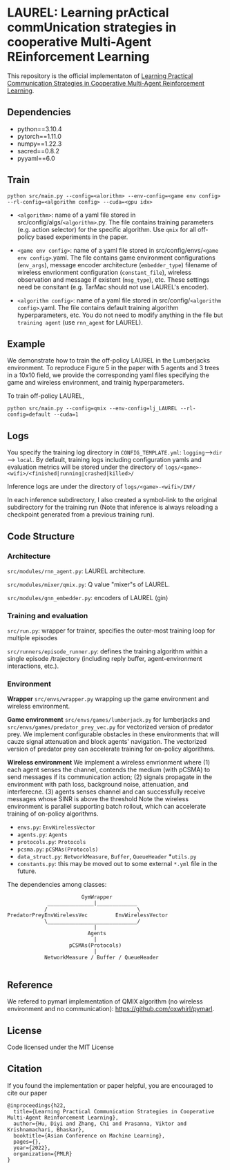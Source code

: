 # LAUREL: Learning prActical commUnication strategies in cooperative Multi-Agent REinforcement Learning
This repository is the official implementaton of [Learning Practical Communication Strategies in Cooperative Multi-Agent Reinforcement Learning](https://anrg.usc.edu/www/papers/hu22.pdf).

## Dependencies

* python==3.10.4
* pytorch==1.11.0
* numpy==1.22.3
* sacred==0.8.2 
* pyyaml==6.0



## Train

<!--- python marl/main.py --configs config_train/<env>/<yml> --gpu <idx> --->


```
python src/main.py --config=<alorithm> --env-config=<game env config> --rl-config=<algorithm config> --cuda=<gpu idx>
```

* `<algorithm>`: name of a yaml file stored in src/config/algs/`<algorithm>`.py. The file contains training parameters (e.g. action selector) for the specific algorithm. Use `qmix` for all off-policy based experiments in the paper.

* `<game env config>`: name of a yaml file stored in src/config/envs/`<game env config>`.yaml. The file contains game environment configurations (`env_args`), message encoder architecture (`embedder_type`) filename of wireless envrionment configuration (`constant_file`), wireless observation and message if existent (`msg_type`), etc. These settings need be consitant (e.g. TarMac should not use LAUREL's encoder).
 
* `<algorithm config>`: name of a yaml file stored in src/config/`<algorithm config>`.yaml. The file contains default training algorithm hyperparameters, etc. You do not need to modify anything in the file but `training agent` (use `rnn_agent` for LAUREL).



## Example

We demonstrate how to train the off-policy LAUREL in the Lumberjacks environment. To reproduce Figure 5 in the paper with 5 agents and 3 trees in a 10x10 field, we provide the corresponding yaml files specifying the game and wireless environment, and trainig hyperparameters.


To train off-policy LAUREL, 

<!--- LAUREL.yaml is the same as default.yaml. I believe users need not touch the file --->
```
python src/main.py --config=qmix --env-config=lj_LAUREL --rl-config=default --cuda=1
```

## Logs
You specify the training log directory in `CONFIG_TEMPLATE.yml`: `logging`-->`dir` --> `local`. By default, training logs including configuration yamls and evaluation metrics will be stored under the directory of `logs/<game>-<wifi>/<finished|running|crashed|killed>/`

Inference logs are under the directory of `logs/<game>-<wifi>/INF/`

In each inference subdirectory, I also created a symbol-link to the original subdirectory for the training run (Note that inference is always reloading a checkpoint generated from a previous training run).



## Code Structure


### Architecture
`src/modules/rnn_agent.py`: LAUREL architecture. 

`src/modules/mixer/qmix.py`: Q value "mixer"s of LAUREL.

`src/modules/gnn_embedder.py`: encoders of LAUREL (gin)

### Training and evaluation

`src/run.py`: wrapper for trainer, specifies the outer-most training loop for multiple episodes

`src/runners/episode_runner.py`: defines the training algorithm within a single episode /trajectory (including reply buffer, agent-environment interactions, etc.). 
### Environment

**Wrapper** `src/envs/wrapper.py` wrapping up the game environment and wireless environment.

**Game environment**
 `src/envs/games/lumberjack.py` for lumberjacks and `src/envs/games/predator_prey_vec.py` for vectorized version of predator prey. We implement configurable obstacles in these environments that will cauze signal attenuation and block agents' navigation. The vectorized version of predator prey can accelerate training for on-policy algorithms.



**Wireless environment** We implement a wireless envrionment where
(1) each agent senses the channel, contends the medium (with pCSMA) to send messages if its communication action;
(2) signals propagate in the environment with path loss, background noise, attenuation, and interferecne.
(3) agents senses channel and can successfully receive messages whose SINR is above the threshold
Note the wireless environment is parallel supporting batch rollout, which can accelerate training of on-policy algorithms.  

* `envs.py`: `EnvWirelessVector`
* `agents.py`: `Agents`
* `protocols.py`: `Protocols`
* `pcsma.py`: `pCSMAs(Protocols)`
* `data_struct.py`: `NetworkMeasure`, `Buffer`, `QueueHeader`
*`utils.py`
* `constants.py`: this may be moved out to some external `*.yml` file in the future. 

The dependencies among classes: 

```
                        GymWrapper
             _______________|_____________
            /                             \
PredatorPreyEnvWirelessVec         EnvWirelessVector
            \_____________________________/
                            |
                          Agents
                            |
                    pCSMAs(Protocols)
                            |
            NetworkMeasure / Buffer / QueueHeader
                     
```            
            
## Reference
We refered to pymarl implementation of QMIX algorithm (no wireless environment and no communication): https://github.com/oxwhirl/pymarl.

## License
Code licensed under the MIT License

## Citation

If you found the implementation or paper helpful, you are encouraged to cite our paper

```
@inproceedings{h22,
  title={Learning Practical Communication Strategies in Cooperative Multi-Agent Reinforcement Learning},
  author={Hu, Diyi and Zhang, Chi and Prasanna, Viktor and Krishnamachari, Bhaskar},
  booktitle={Asian Conference on Machine Learning},
  pages={},
  year={2022},
  organization={PMLR}
}

```
